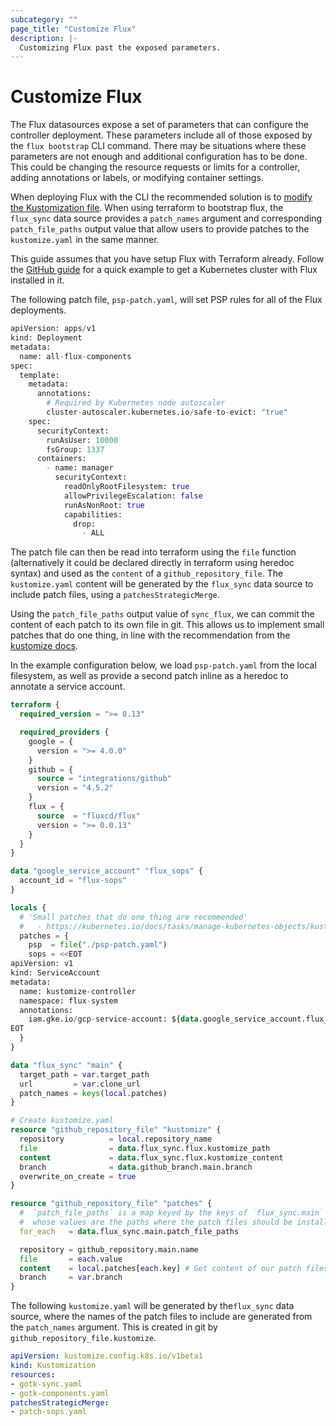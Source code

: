 ```yaml
---
subcategory: ""
page_title: "Customize Flux"
description: |-
  Customizing Flux past the exposed parameters.
---
```


# Customize Flux

The Flux datasources expose a set of parameters that can configure the controller deployment. These parameters include all of those
exposed by the `flux bootstrap` CLI command. There may be situations where these parameters are not enough and additional configuration
has to be done. This could be changing the resource requests or limits for a controller, adding annotations or labels, or modifying container settings.

When deploying Flux with the CLI the recommended solution is to [modify the Kustomization file](https://fluxcd.io/flux/installation/#customize-flux-manifests).
When using terraform to bootstrap flux, the `flux_sync` data source provides a `patch_names` argument and corresponding `patch_file_paths` output value that allow users to provide patches to the `kustomize.yaml` in the same manner.

This guide assumes that you have setup Flux with Terraform already. Follow the [GitHub guide](./github) for a quick example to get a Kubernetes cluster with Flux installed in it.

The following patch file, `psp-patch.yaml`,  will set PSP rules for all of the Flux deployments.

```terraform
apiVersion: apps/v1
kind: Deployment
metadata:
  name: all-flux-components
spec:
  template:
    metadata:
      annotations:
        # Required by Kubernetes node autoscaler
        cluster-autoscaler.kubernetes.io/safe-to-evict: "true"
    spec:
      securityContext:
        runAsUser: 10000
        fsGroup: 1337
      containers:
        - name: manager
          securityContext:
            readOnlyRootFilesystem: true
            allowPrivilegeEscalation: false
            runAsNonRoot: true
            capabilities:
              drop:
                - ALL
```

The patch file can then be read into terraform using the `file` function (alternatively it could be declared directly in terraform using heredoc syntax)
and used as the `content` of a `github_repository_file`. The `kustomize.yaml` content will be generated by the `flux_sync` data source to include patch
files, using a `patchesStrategicMerge`.

Using the `patch_file_paths` output value of `sync_flux`, we can commit the content of each patch to its own file in git. This allows us to implement
small patches that do one thing, in line with the recommendation from the [kustomize docs](https://kubernetes.io/docs/tasks/manage-kubernetes-objects/kustomization/#customizing).


In the example configuration below, we load `psp-patch.yaml` from the local filesystem, as well as provide a second patch inline as a heredoc to annotate a service account.

```terraform
terraform {
  required_version = ">= 0.13"

  required_providers {
    google = {
      version = ">= 4.0.0"
    }
    github = {
      source = "integrations/github"
      version = "4.5.2"
    }
    flux = {
      source  = "fluxcd/flux"
      version = ">= 0.0.13"
    }
  }
}

data "google_service_account" "flux_sops" {
  account_id = "flux-sops"
}

locals {
  # 'Small patches that do one thing are recommended'
  #   - https://kubernetes.io/docs/tasks/manage-kubernetes-objects/kustomization/#customizing
  patches = {
    psp  = file("./psp-patch.yaml")
    sops = <<EOT
apiVersion: v1
kind: ServiceAccount
metadata:
  name: kustomize-controller
  namespace: flux-system
  annotations:
    iam.gke.io/gcp-service-account: ${data.google_service_account.flux_sops.email}
EOT
  }
}

data "flux_sync" "main" {
  target_path = var.target_path
  url         = var.clone_url
  patch_names = keys(local.patches)
}

# Create kustomize.yaml
resource "github_repository_file" "kustomize" {
  repository          = local.repository_name
  file                = data.flux_sync.flux.kustomize_path
  content             = data.flux_sync.flux.kustomize_content
  branch              = data.github_branch.main.branch
  overwrite_on_create = true
}

resource "github_repository_file" "patches" {
  #  `patch_file_paths` is a map keyed by the keys of `flux_sync.main`
  #  whose values are the paths where the patch files should be installed.
  for_each   = data.flux_sync.main.patch_file_paths

  repository = github_repository.main.name
  file       = each.value
  content    = local.patches[each.key] # Get content of our patch files
  branch     = var.branch
}
```

The following `kustomize.yaml` will be generated by the`flux_sync` data source, where the names of the patch files
to include are generated from the `patch_names` argument. This is created in git by `github_repository_file.kustomize`.

```yaml
apiVersion: kustomize.config.k8s.io/v1beta1
kind: Kustomization
resources:
- gotk-sync.yaml
- gotk-components.yaml
patchesStrategicMerge:
- patch-sops.yaml
```
